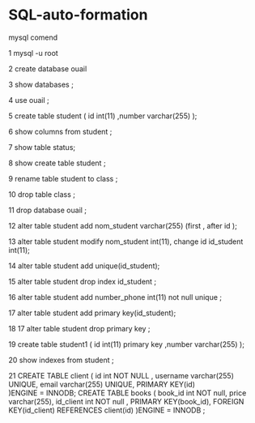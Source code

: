 # SQL-auto-formation
mysql comend 

1 mysql -u root

2 create database ouail

3 show databases ;

4 use ouail ;

5 create table student ( id int(11) ,number varchar(255) );

6 show columns from student ;

7 show table status;

8 show create table student ;

9  rename table student to class ;

10 drop table class ;

11 drop database ouail ;

12 alter table student add nom_student varchar(255) (first , after id );

13 alter table student modify nom_student int(11), change id id_student int(11);

14 alter table student add  unique(id_student);

15 alter table student drop index id_student ;

16 alter table student add number_phone int(11) not null unique ;

17 alter table student add  primary key(id_student);

18 17 alter table student drop  primary key ;

19 create table student1 ( id int(11) primary key ,number varchar(255) );

20 show indexes from student ;

21 CREATE TABLE client ( 
   id int NOT NULL ,
   username varchar(255) UNIQUE,
   email varchar(255) UNIQUE,
   PRIMARY KEY(id)                
   )ENGINE = INNODB;
CREATE TABLE books (
    book_id int NOT null,
    price  varchar(255),
    id_client int NOT null ,
    PRIMARY KEY(book_id),
    FOREIGN KEY(id_client) REFERENCES client(id)
    )ENGINE = INNODB ;

